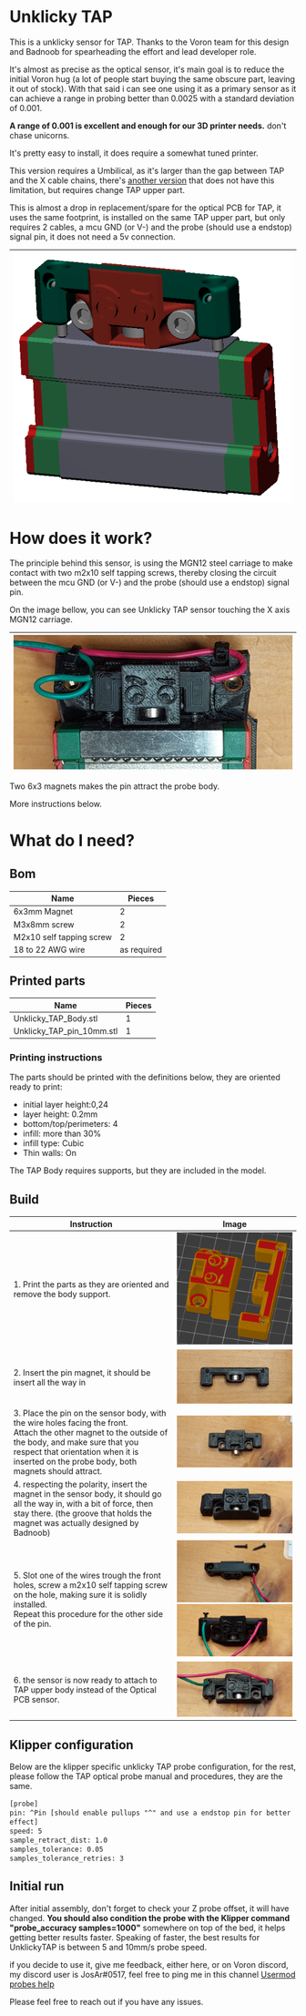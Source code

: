 # Unklicky TAP

This is a unklicky sensor for TAP. Thanks to the Voron team for this design and Badnoob for spearheading the effort and lead developer role.

It's almost as precise as the optical sensor, it's main goal is to reduce the initial Voron hug (a lot of people start buying the same obscure part, leaving it out of stock). With that said i can see one using it as a primary sensor as it can achieve a range in probing better than 0.0025 with a standard deviation of 0.001.

**A range of 0.001 is excellent and enough for our 3D printer needs.** don't chase unicorns.

It's pretty easy to install, it does require a somewhat tuned printer.

This version requires a Umbilical, as it's larger than the gap between TAP and the X cable chains, there's [another version](../UnklickyTAP_Slim_(used_with_chains)) that does not have this limitation, but requires change TAP upper part.

This is almost a drop in replacement/spare for the optical PCB for TAP, it uses the same footprint, is installed on the same TAP upper part, but only requires 2 cables, a mcu GND (or V-) and the probe (should use a endstop) signal pin, it does not need a 5v connection.



| ![Unklicky TAP](../Photos/Unklicky_Tap_regular.png) |
| :-------------------------------------------------: |

# How does it work?

The principle behind this sensor, is using the MGN12 steel carriage to make contact with two m2x10 self tapping screws, thereby closing the circuit between the mcu GND (or V-) and the probe (should use a endstop) signal pin.

On the image bellow, you can see Unklicky TAP sensor touching the X axis MGN12 carriage.

| ![Unklicky TAP](../Photos/UnklickySlim_inaction.jpg) |
| ---------------------------------------------------- |

Two 6x3 magnets makes the pin attract the probe body.

More instructions below.

# What do I need?

## Bom
| Name | Pieces |
| ------ | ------ |
| 6x3mm Magnet | 2 |
|M3x8mm screw| 2 |
|M2x10 self tapping screw| 2 |
|18 to 22 AWG wire| as required |



## Printed parts

| Name | Pieces |
| ------ | ------ |
| Unklicky_TAP_Body.stl | 1|
|Unklicky_TAP_pin_10mm.stl| 1|

### Printing instructions

The parts should be printed with the definitions below, they are oriented ready to print:

* initial layer height:0,24
* layer height: 0.2mm
* bottom/top/perimeters: 4
* infill: more than 30%
* infill type: Cubic
* Thin walls: On

The TAP Body requires supports, but they are included in the model.



## Build

| Instruction | Image |
| ------ | ------ |
|1. Print the parts as they are oriented and remove the body support.| ![Instructions](../Photos/Unklicky_Tap_SS.png) |
|2. Insert the pin magnet, it should be insert all the way in| ![pin magnet](../Photos/Unklicky_1.jpg "Pin magnet") |
| 3. Place the pin on the sensor body, with the wire holes facing the front.<br />Attach the other magnet to the outside of the body, and make sure that you respect that orientation when it is inserted on the probe body, both magnets should attract. |![body magnet orientation](../Photos/Unklicky_2.jpg "body magnet orientation")|
|4. respecting the polarity, insert the magnet in the sensor body, it should go all the way in, with a bit of force, then stay there. (the groove that holds the magnet was actually designed by Badnoob)|![body magnet](../Photos/Unklicky_3.jpg "body magnet")|
|5. Slot one of the wires trough the front holes, screw a m2x10 self tapping screw on the hole, making sure it is solidly installed.<br />Repeat this procedure for the other side of the pin.| ![wire installation](../Photos/Unklicky_4.jpg "wire installation")<br />![wire installation](../Photos/Unklicky_5.jpg "wire installation") |
|6. the sensor is now ready to attach to TAP upper body instead of the Optical PCB sensor.| ![final look](../Photos/Unklicky_6.jpg "Final look") |



## Klipper configuration

Below are the klipper specific unklicky TAP probe configuration, for the rest, please follow the TAP optical probe manual and procedures, they are the same.

```jinja2
[probe]
pin: ^Pin [should enable pullups "^" and use a endstop pin for better effect]
speed: 5
sample_retract_dist: 1.0
samples_tolerance: 0.05
samples_tolerance_retries: 3
```

## Initial run

After initial assembly, don't forget to check your Z probe offset, it will have changed.
**You should also condition the probe with the Klipper command "probe_accuracy samples=1000"** somewhere on top of the bed, it helps getting better results faster.
Speaking of faster, the best results for UnklickyTAP is between 5 and 10mm/s probe speed.



if you decide to use it, give me feedback, either here, or on Voron discord, my discord user is JosAr#0517, feel free to ping me in this channel  [Usermod probes help](https://discord.com/channels/460117602945990666/969563854071799818)

Please feel free to reach out if you have any issues. 
